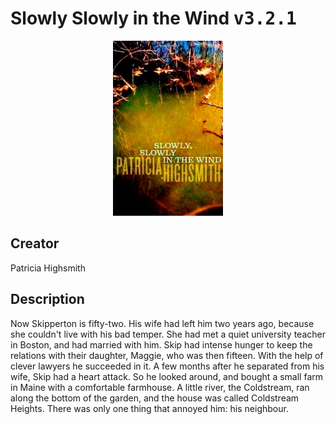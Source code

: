 
# Slowly Slowly in the Wind <kbd>v3.2.1</kbd>

<center>
  <img src="./cover-1024.jpg"/>
</center>

## Creator
Patricia Highsmith

## Description
Now Skipperton is fifty-two. His wife had left him two years ago, because she couldn't live with his bad temper. She had met a quiet university teacher in Boston, and had married with him. Skip had intense hunger to keep the relations with their daughter, Maggie, who was then fifteen. With the help of clever lawyers he succeeded in it. A few months after he separated from his wife, Skip had a heart attack. So he looked around, and bought a small farm in Maine with a comfortable farmhouse. A little river, the Coldstream, ran along the bottom of the garden, and the house was called Coldstream Heights. There was only one thing that annoyed him: his neighbour.
